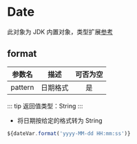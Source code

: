 # Date

此对象为 JDK 内置对象，类型扩展[参考](https://github.com/kkangert/kspider/blob/main/kspider-core/src/main/java/top/kangert/kspider/executor/function/extension/DateFunctionExtension.java)

## format

| 参数名  |   描述   | 可否为空 |
| :-----: | :------: | :------: |
| pattern | 日期格式 |    是    |

::: tip
返回值类型：String
:::

-   将日期按给定的格式转为 String

```javascript
${dateVar.format('yyyy-MM-dd HH:mm:ss')}
```
